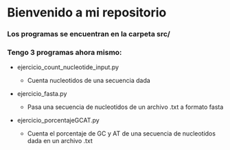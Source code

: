 # Bienvenido a mi repositorio

### Los programas se encuentran en la carpeta src/

### Tengo 3 programas ahora mismo:

- ejercicio_count_nucleotide_input.py
  - Cuenta nucleotidos de una secuencia dada

- ejercicio_fasta.py
  - Pasa una secuencia de nucleotidos de un archivo .txt a formato fasta
- ejercicio_porcentajeGCAT.py
  - Cuenta el porcentaje de GC y AT de una secuencia de nucleotidos dada en un archivo .txt